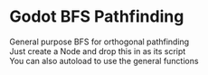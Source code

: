 # Godot BFS Pathfinding
General purpose BFS for orthogonal pathfinding  
Just create a Node and drop this in as its script  
You can also autoload to use the general functions
